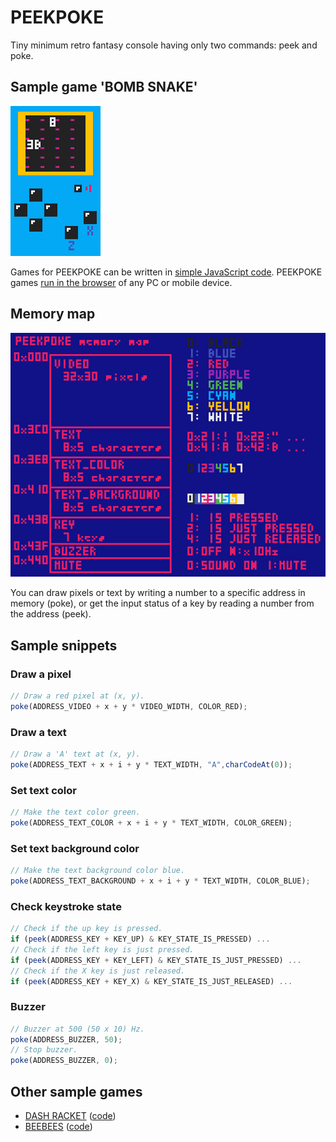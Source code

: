 # PEEKPOKE

Tiny minimum retro fantasy console having only two commands: peek and poke.

## Sample game 'BOMB SNAKE'

![BOMB SNAKE](./docs/screenshot.gif)

Games for PEEKPOKE can be written in [simple JavaScript code](./docs/bombsnake/main.js). PEEKPOKE games [run in the browser](https://abagames.github.io/peekpoke/bombsnake/) of any PC or mobile device.

## Memory map

![memory_map](./docs/memorymap.png)

You can draw pixels or text by writing a number to a specific address in memory (poke), or get the input status of a key by reading a number from the address (peek).

## Sample snippets

### Draw a pixel

```JavaScript
// Draw a red pixel at (x, y).
poke(ADDRESS_VIDEO + x + y * VIDEO_WIDTH, COLOR_RED);
```

### Draw a text

```JavaScript
// Draw a 'A' text at (x, y).
poke(ADDRESS_TEXT + x + i + y * TEXT_WIDTH, "A",charCodeAt(0));
```

### Set text color

```JavaScript
// Make the text color green.
poke(ADDRESS_TEXT_COLOR + x + i + y * TEXT_WIDTH, COLOR_GREEN);
```

### Set text background color

```JavaScript
// Make the text background color blue.
poke(ADDRESS_TEXT_BACKGROUND + x + i + y * TEXT_WIDTH, COLOR_BLUE);
```

### Check keystroke state

```JavaScript
// Check if the up key is pressed.
if (peek(ADDRESS_KEY + KEY_UP) & KEY_STATE_IS_PRESSED) ...
// Check if the left key is just pressed.
if (peek(ADDRESS_KEY + KEY_LEFT) & KEY_STATE_IS_JUST_PRESSED) ...
// Check if the X key is just released.
if (peek(ADDRESS_KEY + KEY_X) & KEY_STATE_IS_JUST_RELEASED) ...
```

### Buzzer

```JavaScript
// Buzzer at 500 (50 x 10) Hz.
poke(ADDRESS_BUZZER, 50);
// Stop buzzer.
poke(ADDRESS_BUZZER, 0);
```

## Other sample games

- [DASH RACKET](https://abagames.github.io/peekpoke/dashracket/) ([code](./docs/dashracket/main.js))
- [BEEBEES](https://abagames.github.io/peekpoke/beebees/) ([code](./docs/beebees/main.js))
